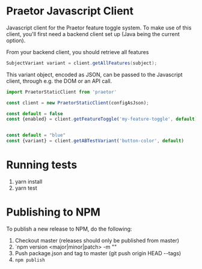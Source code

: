 # Praetor Javascript Client

Javascript client for the Praetor feature toggle system. To make use of this client, you'll first need
a backend client set up (Java being the current option).

From your backend client, you should retrieve all features

```java
SubjectVariant variant = client.getAllFeatures(subject);
```

This variant object, encoded as JSON, can be passed to the Javascript client, through e.g. the DOM or an API call.

```javascript
import PraetorStaticClient from 'praetor'

const client = new PraetorStaticClient(configAsJson);

const default = false
const {enabled} = client.getFeatureToggle('my-feature-toggle', default)


const default = "blue"
const {variant} = client.getABTestVariant('button-color', default)
```

# Running tests

1. yarn install
2. yarn test

# Publishing to NPM

To publish a new release to NPM, do the following:

1.  Checkout master (releases should only be published from master)
2.  `npm version <major|minor|patch> -m "<Description of version>"
3.  Push package.json and tag to master (git push origin HEAD --tags)
4.  `npm publish`
